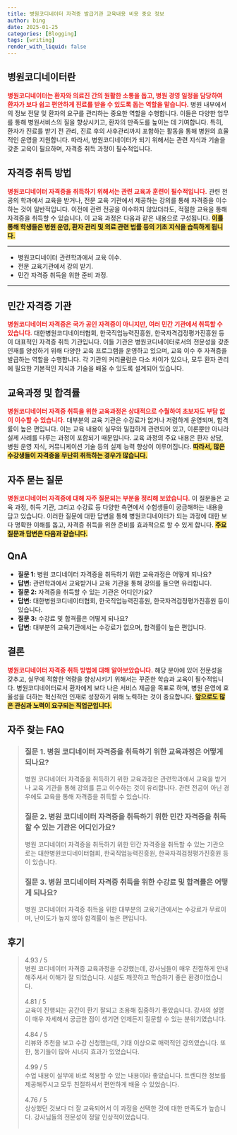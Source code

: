 ```yaml
---
title: 병원코디네이터 자격증 발급기관 교육내용 비용 중요 정보
author: bing
date: 2025-01-25
categories: [Blogging]
tags: [writing]
render_with_liquid: false
---
```



<h2 id='병원코디네이터란'>병원코디네이터란</h2>

<p><b><span style="color: #ee2323;">병원코디네이터는 환자와 의료진 간의 원활한 소통을 돕고, 병원 경영 일정을 담당하여 환자가 보다 쉽고 편안하게 진료를 받을 수 있도록 돕는 역할을 맡습니다.</span></b> 병원 내부에서의 정보 전달 및 환자의 요구를 관리하는 중요한 역할을 수행합니다. 이들은 다양한 업무를 통해 병원서비스의 질을 향상시키고, 환자의 만족도를 높이는 데 기여합니다. 특히, 환자가 진료를 받기 전 관리, 진료 후의 사후관리까지 포함하는 활동을 통해 병원의 효율적인 운영을 지원합니다. 따라서, 병원코디네이터가 되기 위해서는 관련 지식과 기술을 갖춘 교육이 필요하며, 자격증 취득 과정이 필수적입니다.</p>

<h2 id='자격증 취득 방법'>자격증 취득 방법</h2>

<p><b><span style="color: #ee2323;">병원코디네이터 자격증을 취득하기 위해서는 관련 교육과 훈련이 필수적입니다.</span></b> 관련 전공의 학과에서 교육을 받거나, 전문 교육 기관에서 제공하는 강의를 통해 자격증을 이수하는 것이 일반적입니다. 이전에 관련 전공을 이수하지 않았더라도, 적절한 교육을 통해 자격증을 취득할 수 있습니다. 이 교육 과정은 다음과 같은 내용으로 구성됩니다. <b><span style="background-color: #ffe066;">이를 통해 학생들은 병원 운영, 환자 관리 및 의료 관련 법률 등의 기초 지식을 습득하게 됩니다.</span></b></p>

<hr />

<ul>
    <li>병원코디네이터 관련학과에서 교육 이수.</li>
    <li>전문 교육기관에서 강의 받기.</li>
    <li>민간 자격증 취득을 위한 준비 과정.</li>
</ul>

<hr />

<h2 id='민간 자격증 기관'>민간 자격증 기관</h2>

<p><b><span style="color: #ee2323;">병원코디네이터 자격증은 국가 공인 자격증이 아니지만, 여러 민간 기관에서 취득할 수 있습니다.</span></b> 대한병원코디네이터협회, 한국직업능력진흥원, 한국자격검정평가진흥원 등이 대표적인 자격증 취득 기관입니다. 이들 기관은 병원코디네이터로서의 전문성을 갖춘 인재를 양성하기 위해 다양한 교육 프로그램을 운영하고 있으며, 교육 이수 후 자격증을 발급하는 역할을 수행합니다. 각 기관의 커리큘럼은 다소 차이가 있으나, 모두 환자 관리에 필요한 기본적인 지식과 기술을 배울 수 있도록 설계되어 있습니다.</p>

<h2 id='교육과정 및 합격률'>교육과정 및 합격률</h2>

<p><b><span style="color: #ee2323;">병원코디네이터 자격증 취득을 위한 교육과정은 상대적으로 수월하여 초보자도 부담 없이 이수할 수 있습니다.</span></b> 대부분의 교육 기관은 수강료가 없거나 저렴하게 운영되며, 합격률이 높은 편입니다. 이는 교육 내용이 실무와 밀접하게 관련되어 있고, 이론뿐만 아니라 실제 사례를 다루는 과정이 포함되기 때문입니다. 교육 과정의 주요 내용은 환자 상담, 병원 운영 지식, 커뮤니케이션 기술 등의 실제 능력 향상이 이루어집니다. <b><span style="background-color: #ffe066;">따라서, 많은 수강생들이 자격증을 무난히 취득하는 경우가 많습니다.</span></b></p>

<h2 id='자주 묻는 질문'>자주 묻는 질문</h2>

<p><b><span style="color: #ee2323;">병원코디네이터 자격증에 대해 자주 질문되는 부분을 정리해 보았습니다.</span></b> 이 질문들은 교육 과정, 취득 기관, 그리고 수강료 등 다양한 측면에서 수험생들이 궁금해하는 내용을 담고 있습니다. 이러한 질문에 대한 답변을 통해 병원코디네이터가 되는 과정에 대한 보다 명확한 이해를 돕고, 자격증 취득을 위한 준비를 효과적으로 할 수 있게 합니다. <b><span style="background-color: #ffe066;">주요 질문과 답변은 다음과 같습니다.</span></b></p>

<h2 id='QnA'>QnA</h2>

<ul>
    <li><b>질문 1:</b> 병원 코디네이터 자격증을 취득하기 위한 교육과정은 어떻게 되나요?</li>
    <li><b>답변:</b> 관련학과에서 교육받거나 교육 기관을 통해 강의를 들으면 유리합니다.</li>
    <li><b>질문 2:</b> 자격증을 취득할 수 있는 기관은 어디인가요?</li>
    <li><b>답변:</b> 대한병원코디네이터협회, 한국직업능력진흥원, 한국자격검정평가진흥원 등이 있습니다.</li>
    <li><b>질문 3:</b> 수강료 및 합격률은 어떻게 되나요?</li>
    <li><b>답변:</b> 대부분의 교육기관에서는 수강료가 없으며, 합격률이 높은 편입니다.</li>
</ul>

<h2 id='결론'>결론</h2>

<p><b><span style="color: #ee2323;">병원코디네이터 자격증 취득 방법에 대해 알아보았습니다.</span></b> 해당 분야에 있어 전문성을 갖추고, 실무에 적합한 역량을 향상시키기 위해서는 꾸준한 학습과 교육이 필수적입니다. 병원코디네이터로서 환자에게 보다 나은 서비스 제공을 목표로 하며, 병원 운영에 효율성을 더하는 혁신적인 인재로 성장하기 위해 노력하는 것이 중요합니다. <b><span style="background-color: #ffe066;">앞으로도 많은 관심과 노력이 요구되는 직업군입니다.</span></b></p>


<h2 id='자주_찾는_FAQ'>자주 찾는 FAQ</h2>
<div itemscope="" itemtype="https://schema.org/FAQPage"> 
<blockquote> 
<div itemscope="" itemprop="mainEntity" itemtype="https://schema.org/Question"> 
<h3 itemprop="name">질문 1. 병원 코디네이터 자격증을 취득하기 위한 교육과정은 어떻게 되나요?</h3> 
<div itemscope="" itemprop="acceptedAnswer" itemtype="https://schema.org/Answer"> 
<span itemprop="text"> 
<p>병원 코디네이터 자격증을 취득하기 위한 교육과정은 관련학과에서 교육을 받거나 교육 기관을 통해 강의를 듣고 이수하는 것이 유리합니다. 관련 전공이 아닌 경우에도 교육을 통해 자격증을 취득할 수 있습니다.</p> 
</span> 
</div> 
</div> 
<div itemscope="" itemprop="mainEntity" itemtype="https://schema.org/Question"> 
<h3 itemprop="name">질문 2. 병원 코디네이터 자격증을 취득하기 위한 민간 자격증을 취득할 수 있는 기관은 어디인가요?</h3> 
<div itemscope="" itemprop="acceptedAnswer" itemtype="https://schema.org/Answer"> 
<span itemprop="text"> 
<p>병원 코디네이터 자격증을 취득하기 위한 민간 자격증을 취득할 수 있는 기관으로는 대한병원코디네이터협회, 한국직업능력진흥원, 한국자격검정평가진흥원 등이 있습니다.</p> 
</span> 
</div> 
</div> 
<div itemscope="" itemprop="mainEntity" itemtype="https://schema.org/Question"> 
<h3 itemprop="name">질문 3. 병원 코디네이터 자격증 취득을 위한 수강료 및 합격률은 어떻게 되나요?</h3> 
<div itemscope="" itemprop="acceptedAnswer" itemtype="https://schema.org/Answer"> 
<span itemprop="text"> 
<p>병원 코디네이터 자격증 취득을 위한 대부분의 교육기관에서는 수강료가 무료이며, 난이도가 높지 않아 합격률이 높은 편입니다.</p> 
</span> 
</div> 
</div> 
</blockquote> 
</div>
<h2 id='후기'>후기</h2>
<div itemscope itemtype="https://schema.org/Product">
  <blockquote>
  <div itemprop="review" itemscope itemtype="https://schema.org/Review">
      <div itemprop="reviewRating" itemscope itemtype="https://schema.org/Rating"> <span itemprop="ratingValue">4.93</span> / <span itemprop="bestRating">5</span> </div>
      <span itemprop="reviewBody">병원 코디네이터 자격증 교육과정을 수강했는데, 강사님들이 매우 친절하게 안내해주셔서 이해가 잘 되었습니다. 시설도 깨끗하고 학습하기 좋은 환경이었습니다.</span>
  </div>
  <br>
  <div itemprop="review" itemscope itemtype="https://schema.org/Review">
      <div itemprop="reviewRating" itemscope itemtype="https://schema.org/Rating"> <span itemprop="ratingValue">4.81</span> / <span itemprop="bestRating">5</span> </div>
      <span itemprop="reviewBody">교육이 진행되는 공간이 환기 잘되고 조용해 집중하기 좋았습니다. 강사의 설명이 매우 자세해서 궁금한 점이 생기면 언제든지 질문할 수 있는 분위기였습니다.</span>
  </div>
  <br>
  <div itemprop="review" itemscope itemtype="https://schema.org/Review">
      <div itemprop="reviewRating" itemscope itemtype="https://schema.org/Rating"> <span itemprop="ratingValue">4.84</span> / <span itemprop="bestRating">5</span> </div>
      <span itemprop="reviewBody">리뷰와 추천을 보고 수강 신청했는데, 기대 이상으로 매력적인 강의였습니다. 또한, 동기들이 많아 시너지 효과가 있었습니다.</span>
  </div>
  <br>
  <div itemprop="review" itemscope itemtype="https://schema.org/Review">
      <div itemprop="reviewRating" itemscope itemtype="https://schema.org/Rating"> <span itemprop="ratingValue">4.99</span> / <span itemprop="bestRating">5</span> </div>
      <span itemprop="reviewBody">수업 내용이 실무에 바로 적용할 수 있는 내용이라 좋았습니다. 트렌디한 정보를 제공해주시고 모두 친절하셔서 편안하게 배울 수 있었습니다.</span>
  </div>
  <br>
  <div itemprop="review" itemscope itemtype="https://schema.org/Review">
      <div itemprop="reviewRating" itemscope itemtype="https://schema.org/Rating"> <span itemprop="ratingValue">4.76</span> / <span itemprop="bestRating">5</span> </div>
      <span itemprop="reviewBody">상상했던 것보다 더 잘 교육되어서 이 과정을 선택한 것에 대한 만족도가 높습니다. 강사님들의 전문성이 정말 인상적이었습니다.</span>
  </div>
  <br>
  </blockquote>
</div>
